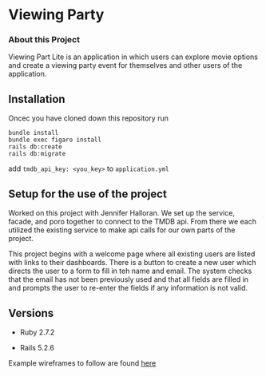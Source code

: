 # Viewing Party

### About this Project

Viewing Part Lite is an application in which users can explore movie options and create a viewing party event for themselves and other users of the application.

## Installation

Oncec you have cloned down this repository run
```
bundle install
bundle exec figaro install
rails db:create
rails db:migrate
```
add `tmdb_api_key: <you_key>` to `application.yml`

## Setup for the use of the project

Worked on this project with Jennifer Halloran. We set up the service, facade, and poro together to connect to the TMDB api. From there we each utilized the existing service to make api calls for our own parts of the project. 

This project begins with a welcome page where all existing users are listed with links to their dashboards. There is a button to create a new user which directs the user to a form to fill in teh name and email. The system checks that the email has not been previously used and that all fields are filled in and prompts the user to re-enter the fields if any information is not valid.   


## Versions

- Ruby 2.7.2

- Rails 5.2.6

Example wireframes to follow are found [here](https://backend.turing.io/module3/projects/viewing_party_lite/wireframes)
